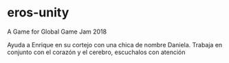 # eros-unity
A Game for Global Game Jam 2018

Ayuda a Enrique en su cortejo con una chica de nombre Daniela. Trabaja en conjunto con el corazón y el cerebro, escuchalos con atención
